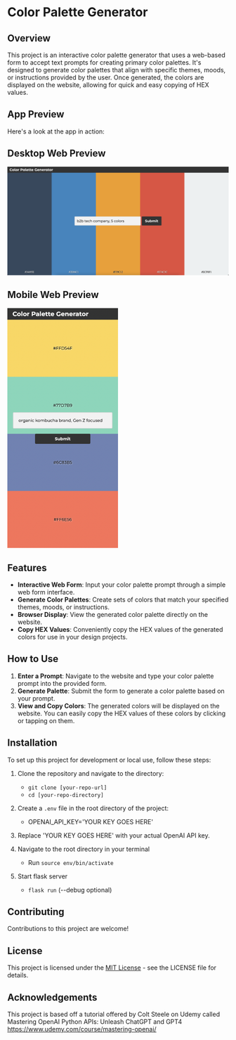 # Color Palette Generator

## Overview

This project is an interactive color palette generator that uses a web-based form to accept text prompts for creating primary color palettes. It's designed to generate color palettes that align with specific themes, moods, or instructions provided by the user. Once generated, the colors are displayed on the website, allowing for quick and easy copying of HEX values.

## App Preview

Here's a look at the app in action:

## Desktop Web Preview

![Desktop Web preview](images/app-image-desktop.png)

## Mobile Web Preview

<img src="images/app-image-mobile.png" style="width: 50%;" alt="Mobile Web preview">

## Features

- **Interactive Web Form**: Input your color palette prompt through a simple web form interface.
- **Generate Color Palettes**: Create sets of colors that match your specified themes, moods, or instructions.
- **Browser Display**: View the generated color palette directly on the website.
- **Copy HEX Values**: Conveniently copy the HEX values of the generated colors for use in your design projects.

## How to Use

1. **Enter a Prompt**: Navigate to the website and type your color palette prompt into the provided form.
2. **Generate Palette**: Submit the form to generate a color palette based on your prompt.
3. **View and Copy Colors**: The generated colors will be displayed on the website. You can easily copy the HEX values of these colors by clicking or tapping on them.

## Installation

To set up this project for development or local use, follow these steps:

1. Clone the repository and navigate to the directory:
   - `git clone [your-repo-url]`
   - `cd [your-repo-directory]`

2. Create a `.env` file in the root directory of the project:
   - OPENAI_API_KEY='YOUR KEY GOES HERE'
3. Replace 'YOUR KEY GOES HERE' with your actual OpenAI API key.
4. Navigate to the root directory in your terminal
    - Run `source env/bin/activate`
5. Start flask server
    - `flask run` (--debug optional)

## Contributing

Contributions to this project are welcome!

## License

This project is licensed under the [MIT License](LICENSE) - see the LICENSE file for details.

## Acknowledgements

This project is based off a tutorial offered by Colt Steele on Udemy called Mastering OpenAI Python APIs: Unleash ChatGPT and GPT4
<https://www.udemy.com/course/mastering-openai/>
